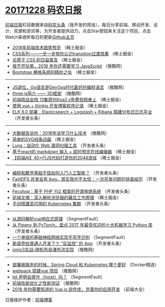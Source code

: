 # [20171228 码农日报](https://toutiao.qdkfweb.cn/date/2017/12/28)

[前端日报](https://qdkfweb.cn/c/news)栏目数据来自[码农头条](https://toutiao.qdkfweb.cn/)（我开发的爬虫），每日分享前端、移动开发、设计、资源和资讯等，为开发者提供动力，点击Star按钮来关注这个项目，点击Watch来收听每日的更新[Github主页](https://github.com/kujian/frontendDaily)
* [2018年前端技术趋势预览](https://toutiao.qdkfweb.cn/60988.html) （稀土掘金）
* [CSS系列——一步一步带你认识transition过渡效果](https://toutiao.qdkfweb.cn/60999.html) （稀土掘金）
* [论原子 CSS 的日益普及](https://toutiao.qdkfweb.cn/60990.html) （稀土掘金）
* [我不开玩笑，2018 年你还需要学习 JavaScript](https://toutiao.qdkfweb.cn/60974.html) （推酷网）
* [Bootstrap 栅格系统的精妙之处](https://toutiao.qdkfweb.cn/60998.html) （稀土掘金）

***
* [JS退位，Go语言是DevOps时代最好的编程语言](https://toutiao.qdkfweb.cn/60964.html) （推酷网）
* [three.js简介 —— 3D框架](https://toutiao.qdkfweb.cn/60975.html) （推酷网）
* [前端挑战全栈  13集原创Koa2.x免费视频奉上](https://toutiao.qdkfweb.cn/60987.html) （稀土掘金）
* [使用 vue + thinkjs 开发博客程序记录](https://toutiao.qdkfweb.cn/60991.html) （稀土掘金）
* [ELK 6.0 部署：Elasticsearch + Logstash + Kibana 搭建分布式日志平台](https://toutiao.qdkfweb.cn/60898.html) （开发者头条）

***
* [大数据告诉你：2018年该学习什么技术](https://toutiao.qdkfweb.cn/60961.html) （推酷网）
* [简单的SVG线条动画](https://toutiao.qdkfweb.cn/60995.html) （稀土掘金）
* [Luna：自动化 Web 漏洞扫描工具](https://toutiao.qdkfweb.cn/60902.html) （开发者头条）
* [基于react的 markdown 输入 + 即时预览在线编辑器](https://toutiao.qdkfweb.cn/60996.html) （稀土掘金）
* [【前端AI】40+行JS代码打造你的2048游戏](https://toutiao.qdkfweb.cn/60997.html) （稀土掘金）

***
* [编程和数学基础不佳如何入门人工智能？](https://toutiao.qdkfweb.cn/60905.html) （开发者头条）
* [FastDFS 并发会有 bug，其实我也不太信：一次并发问题的排查经历](https://toutiao.qdkfweb.cn/60908.html) （开发者头条）
* [Fecshop：基于 PHP Yii2 框架的开源电商系统](https://toutiao.qdkfweb.cn/60899.html) （开发者头条）
* [前端文摘：深入解析浏览器的幕后工作原理](https://toutiao.qdkfweb.cn/60993.html) （稀土掘金）
* [手动搭建高可用的 Kubernetes 集群](https://toutiao.qdkfweb.cn/60900.html) （开发者头条）

***
* [从源码解析vue响应式原理](https://toutiao.qdkfweb.cn/60930.html) （SegmentFault）
* [从 Pipenv 到 PyTorch，盘点 2017 年最受欢迎的十大机器学习 Python 库](https://toutiao.qdkfweb.cn/60912.html) （开发者头条）
* [一个单层的基础神经网络实现手写字识别](https://toutiao.qdkfweb.cn/60932.html) （SegmentFault）
* [斯诺登给普通人开发了个 “反监控” 的 App](https://toutiao.qdkfweb.cn/60903.html) （开发者头条）
* [ionic3实战-随机布局瀑布流实现](https://toutiao.qdkfweb.cn/60965.html) （推酷网）

***
* [部署微服务的时候，Spring Cloud 和 Kubernetes 哪个更好](https://toutiao.qdkfweb.cn/61061.html) （Docker精选）
* [webpack 搭建vue 项目](https://toutiao.qdkfweb.cn/60966.html) （推酷网）
* [let 声明会提升（hoist）吗？](https://toutiao.qdkfweb.cn/60935.html) （SegmentFault）
* [前端性能优化之性能测试](https://toutiao.qdkfweb.cn/60967.html) （推酷网）
* [2018 年你需要知道的 Vue.js 组件库，完善你的应用开发](https://toutiao.qdkfweb.cn/61063.html) （前端大全）

日报维护作者：[前端博客](https://qdkfweb.cn/) 
